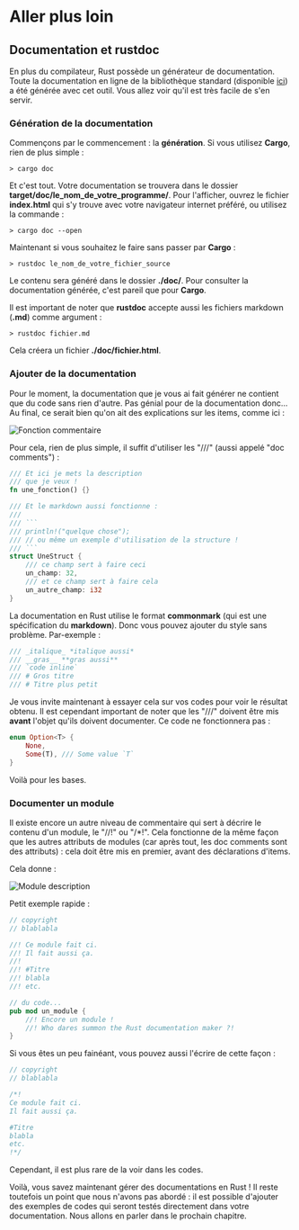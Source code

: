 # Aller plus loin

## Documentation et rustdoc

En plus du compilateur, Rust possède un générateur de documentation. Toute la documentation en ligne de la bibliothèque standard (disponible [ici](https://doc.rust-lang.org/stable/std/)) a été générée avec cet outil. Vous allez voir qu'il est très facile de s'en servir.

### Génération de la documentation

Commençons par le commencement : la __génération__. Si vous utilisez __Cargo__, rien de plus simple :

```Shell
> cargo doc
```

Et c'est tout. Votre documentation se trouvera dans le dossier __target/doc/le_nom_de_votre_programme/__. Pour l'afficher, ouvrez le fichier __index.html__ qui s'y trouve avec votre navigateur internet préféré, ou utilisez la commande :

```Shell
> cargo doc --open
```

Maintenant si vous souhaitez le faire sans passer par __Cargo__ :

```Shell
> rustdoc le_nom_de_votre_fichier_source
```

Le contenu sera généré dans le dossier __./doc/__. Pour consulter la documentation générée, c'est pareil que pour __Cargo__.

Il est important de noter que __rustdoc__ accepte aussi les fichiers markdown (__.md__) comme argument :

```Shell
> rustdoc fichier.md
```

Cela créera un fichier __./doc/fichier.html__.

### Ajouter de la documentation

Pour le moment, la documentation que je vous ai fait générer ne contient que du code sans rien d'autre. Pas génial pour de la documentation donc... Au final, ce serait bien qu'on ait des explications sur les items, comme ici :

![Fonction commentaire](https://blog.guillaume-gomez.fr/blog/doc.png)

Pour cela, rien de plus simple, il suffit d'utiliser les "///" (aussi appelé "doc comments") :

```Rust
/// Et ici je mets la description
/// que je veux !
fn une_fonction() {}

/// Et le markdown aussi fonctionne :
/// 
/// ```
/// println!("quelque chose");
/// // ou même un exemple d'utilisation de la structure !
/// ```
struct UneStruct {
    /// ce champ sert à faire ceci
    un_champ: 32,
    /// et ce champ sert à faire cela
    un_autre_champ: i32
}
```

La documentation en Rust utilise le format __commonmark__ (qui est une spécification du __markdown__). Donc vous pouvez ajouter du style sans problème. Par-exemple :

```Rust
/// _italique_ *italique aussi*
/// __gras__ **gras aussi**
/// `code inline`
/// # Gros titre
/// # Titre plus petit
```

Je vous invite maintenant à essayer cela sur vos codes pour voir le résultat obtenu. Il est cependant important de noter que les "///" doivent être mis __avant__ l'objet qu'ils doivent documenter. Ce code ne fonctionnera pas :

```Rust
enum Option<T> {
    None,
    Some(T), /// Some value `T`
}
```

Voilà pour les bases.

### Documenter un module

Il existe encore un autre niveau de commentaire qui sert à décrire le contenu d'un module, le "//!" ou "/&#42;!". Cela fonctionne de la même façon que les autres attributs de modules (car après tout, les doc comments sont des attributs) : cela doit être mis en premier, avant des déclarations d'items.

Cela donne :

![Module description](https://blog.guillaume-gomez.fr/blog/doc-head.png)

Petit exemple rapide :

```Rust
// copyright
// blablabla

//! Ce module fait ci.
//! Il fait aussi ça.
//!
//! #Titre
//! blabla
//! etc.

// du code...
pub mod un_module {
    //! Encore un module !
    //! Who dares summon the Rust documentation maker ?!
}
```

Si vous êtes un peu fainéant, vous pouvez aussi l'écrire de cette façon :

```Rust
// copyright
// blablabla

/*!
Ce module fait ci.
Il fait aussi ça.

#Titre
blabla
etc.
!*/
```

Cependant, il est plus rare de la voir dans les codes.

Voilà, vous savez maintenant gérer des documentations en Rust ! Il reste toutefois un point que nous n'avons pas abordé : il est possible d'ajouter des exemples de codes qui seront testés directement dans votre documentation. Nous allons en parler dans le prochain chapitre.

